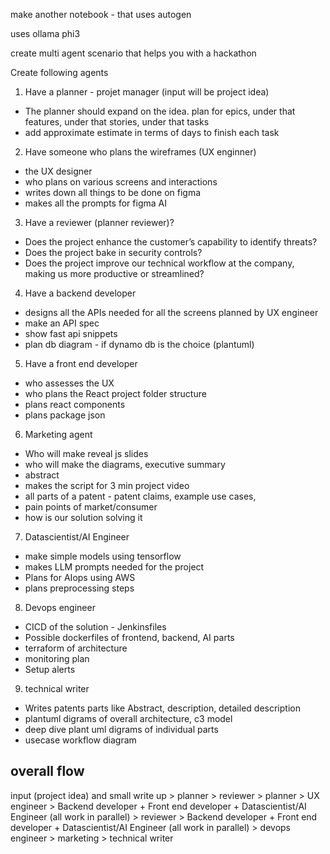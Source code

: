 make another notebook - that uses autogen

uses ollama phi3


create multi agent scenario that helps you with a hackathon 


Create following agents

1. Have a planner - projet manager (input will be project idea)
- The planner should expand on the idea.
plan for epics, under that features, under that stories, under that tasks 
- add approximate estimate in terms of days to finish each task

2. Have someone who plans the wireframes (UX enginner)
- the UX designer
- who plans on various screens and interactions
- writes down all things to be done on figma
- makes all the prompts for figma AI

3. Have a reviewer (planner reviewer)?
- Does the project enhance the customer’s capability to identify threats?
- Does the project bake in security controls?
- Does the project improve our technical workflow at the company, making us more productive or streamlined?


4. Have a backend developer
- designs all the APIs needed for all the screens planned by UX engineer
- make an API spec
- show fast api snippets
- plan db diagram - if dynamo db is the choice (plantuml)

5. Have a front end developer
- who assesses the UX
- who plans the React project folder structure
- plans react components
- plans package json 


6. Marketing agent
- Who will make reveal js slides
- who will make the diagrams, executive summary
- abstract
- makes the script for 3 min project video
- all parts of a patent - patent claims, example use cases, 
- pain points of market/consumer
- how is our solution solving it

7. Datascientist/AI Engineer 
- make simple models using tensorflow
- makes LLM prompts needed for the project
- Plans for AIops using AWS 
- plans preprocessing steps

8. Devops engineer
- CICD of the solution - Jenkinsfiles
- Possible dockerfiles of frontend, backend, AI parts
- terraform of architecture
- monitoring plan
- Setup alerts

9. technical writer
- Writes patents parts like Abstract, description, detailed description
- plantuml digrams of overall architecture, c3 model
- deep dive plant uml digrams  of individual parts
- usecase workflow diagram



## overall flow

input (project idea) and small write up > planner > reviewer > planner > UX engineer > Backend developer + Front end developer + Datascientist/AI Engineer (all work in parallel) > reviewer > Backend developer + Front end developer + Datascientist/AI Engineer (all work in parallel) > devops engineer > marketing > technical writer 